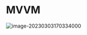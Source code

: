 # MVVM

![image-20230303170334000](C:\Users\Damon_Du\AppData\Roaming\Typora\typora-user-images\image-20230303170334000.png)